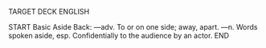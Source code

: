 TARGET DECK
ENGLISH

START
Basic
Aside
Back: —adv. To or on one side; away, apart. —n. Words spoken aside, esp. Confidentially to the audience by an actor.
END
